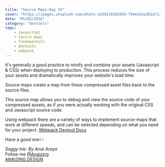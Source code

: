 ```yaml
---
title: "Source Maps-Day 33"
cover: "https://images.unsplash.com/photo-1439218162959-f94eda3a382a?ixlib=rb-0.3.5&ixid=eyJhcHBfaWQiOjEyMDd9&s=ac127bbd5fc7c7ed791ee490000a81b4&auto=format&fit=crop&w=1500&q=80"
date: "05/02/2018"
category: "devtools"
tags:
    - javascript
    - source maps
    - fundamentals
    - devtools
    - webpack
---
```



It's generally a good practice to minify and combine your assets (Javascript & CSS) when deploying to production. This process reduces the size of your assets and dramatically improves your website's load time.

Source maps create a map from these compressed asset files back to the source files.

This source map allows you to debug and view the source code of your compressed assets, as if you were actually working with the original CSS and Javascript source code.

Using webpack there are a variety of ways to implement source-maps that work at different speeds, and can be selected depending on what you need for your project.
[Webpack Devtool Docs](https://webpack.js.org/configuration/devtool/#src/components/Sidebar/Sidebar.jsx)

Have a good one`!!`


_Soggy Ink- By Anai Araya_<br>
Follow me [@Anaizing](https://twitter.com/Anaizing) <br>
[ANAIZING.DESIGN](http://anaizing.design/)

